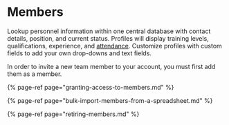 # Members

Lookup personnel information within one central database with contact details, position, and current status. Profiles will display training levels, qualifications, experience, and [attendance](https://support.d4h.org/d4h-incident-reporting/members-attendance). Customize profiles with custom fields to add your own drop-downs and text fields.  
  
In order to invite a new team member to your account, you must first add them as a member.

{% page-ref page="granting-access-to-members.md" %}

{% page-ref page="bulk-import-members-from-a-spreadsheet.md" %}

{% page-ref page="retiring-members.md" %}



  


